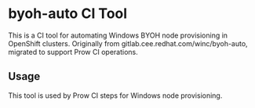 # byoh-auto CI Tool

This is a CI tool for automating Windows BYOH node provisioning in OpenShift clusters.
Originally from gitlab.cee.redhat.com/winc/byoh-auto, migrated to support Prow CI operations.

## Usage
This tool is used by Prow CI steps for Windows node provisioning.
